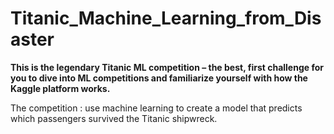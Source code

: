 # Titanic_Machine_Learning_from_Disaster
**This is the legendary Titanic ML competition – the best, first challenge for you to dive into ML competitions and familiarize yourself with how the Kaggle platform works.**

The competition : use machine learning to create a model that predicts which passengers survived the Titanic shipwreck.

